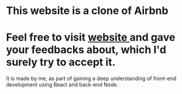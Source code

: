 # This website is a clone of Airbnb
# Feel free to visit <a href="https://airbnb-by-rushin.netlify.app/"> website </a> and gave your feedbacks about, which I'd surely try to accept it.
It is made by me, as part of gaining a deep understanding of front-end development using React and back-end Node.
